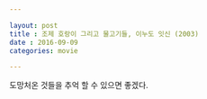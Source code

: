 ```yaml
---

layout: post
title : 조제 호랑이 그리고 물고기들, 이누도 잇신 (2003)
date : 2016-09-09
categories: movie

---
```


도망처온 것들을 추억 할 수 있으면 좋겠다.
